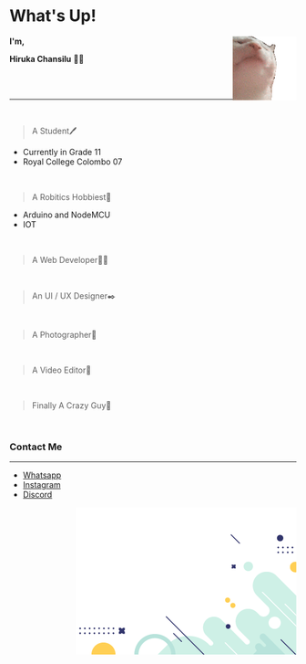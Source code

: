 # What's Up!

<p><img align="right" src="./cat_shake_head.gif" alt="cat shake head"></p>

**I'm,**

**Hiruka Chansilu** 🙋‍♂️

<br />
<br />

---

<br />

> A Student🖊️

- Currently in Grade 11
- Royal College Colombo 07

<br />

> A Robitics Hobbiest🤖

- Arduino and NodeMCU
- IOT

<br />

> A Web Developer🧑‍💻

<br />

> An UI / UX Designer✒️

<br />

> A Photographer📸

<br />

> A Video Editor🎥

<br />

> Finally A Crazy Guy🤪

<br />

### Contact Me

---

- [Whatsapp](https://wa.me/qr/RKDKFKPMUHAOA1)
- [Instagram](https://www.instagram.com/hiruka_chansilu/)
- [Discord](https://discordapp.com/users/781518878365843486)

<p><img align="right" src="./Elements.png" alt="cat shake head"></p>
